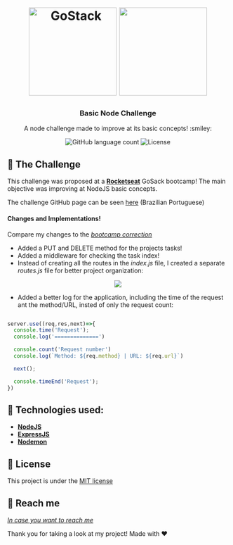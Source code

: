<h1 align="center">
    <img alt="GoStack" src="https://rocketseat-cdn.s3-sa-east-1.amazonaws.com/bootcamp-header.png" width="200px" />
    <img height= "200" src="http://pluspng.com/img-png/nodejs-logo-png-javascript-node-js-nodejs-icon-download-png-512.png"/>
</h1>

<h3 align="center">
  Basic Node Challenge
</h3>
<p align="center">
  A node challenge made to improve at its basic concepts! :smiley:
</p>

<p align="center">
  <img alt="GitHub language count" src="https://img.shields.io/github/languages/count/rocketseat/bootcamp-gostack-desafio-01?color=%2304D361">

  <img alt="License" src="https://img.shields.io/badge/license-MIT-%2304D361">

</p>


:rocket: The Challenge
------------------
This challenge was proposed at a [**Rocketseat**](https://rocketseat.com.br/) GoSack bootcamp! The main objective was improving 
at NodeJS basic concepts.

The challenge GitHub page can be seen [here](https://github.com/Rocketseat/bootcamp-gostack-desafio-01/blob/master/README.md#desafio-01-conceitos-do-nodejs)
(Brazilian Portuguese)

#### Changes and Implementations!
Compare my changes to the [*bootcamp correction*](https://github.com/Rocketseat/bootcamp-gostack-desafio-01/blob/master/index.js)

- Added a PUT and DELETE method for the projects tasks!
- Added a middleware for checking the task index!
- Instead of creating all the routes in the *index.js* file, I created a separate *routes.js* file for better project organization:
<p align="center">
  <img src="http://i.imgur.com/EbC5tR6.png">
</p>

- Added a better log for the application, including the time of the request ant the method/URL, 
insted of only the request count:

```javascript

server.use((req,res,next)=>{
  console.time('Request');
  console.log('==============')

  console.count('Request number')
  console.log(`Method: ${req.method} | URL: ${req.url}`)

  next();

  console.timeEnd('Request');
})

```

:wrench: Technologies used:
----------------------
- [**NodeJS**](https://nodejs.org/en/)
- [**ExpressJS**](https://expressjs.com/)
- [**Nodemon**](https://nodemon.io/)

## :scroll: License

This project is under the [MIT license](LICENSE)

:speech_balloon: Reach me
----------

[*In case you want to reach me*](https://www.linkedin.com/in/lcassilha/)



Thank you for taking a look at my project! Made with :hearts:
